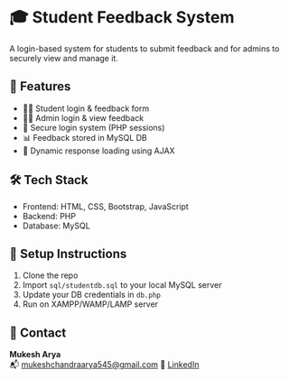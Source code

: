 # 🎓 Student Feedback System

A login-based system for students to submit feedback and for admins to securely view and manage it.

## 🚀 Features
- 🧑‍🎓 Student login & feedback form
- 👨‍🏫 Admin login & view feedback
- 🔐 Secure login system (PHP sessions)
- 📊 Feedback stored in MySQL DB
- 🧠 Dynamic response loading using AJAX

## 🛠️ Tech Stack
- Frontend: HTML, CSS, Bootstrap, JavaScript
- Backend: PHP
- Database: MySQL

## 📝 Setup Instructions
1. Clone the repo  
2. Import `sql/studentdb.sql` to your local MySQL server  
3. Update your DB credentials in `db.php`  
4. Run on XAMPP/WAMP/LAMP server

## 📧 Contact
**Mukesh Arya**  
📬 mukeshchandraarya545@gmail.com 
🔗 [LinkedIn](https://www.linkedin.com/in/mukesh-chandra-arya-553604295/)
